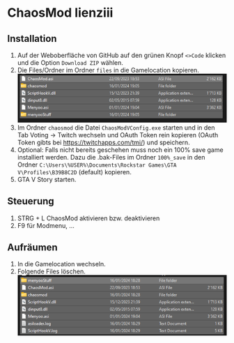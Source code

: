 # ChaosMod lienziii

## Installation
1. Auf der Weboberfläche von GitHub auf den grünen Knopf ```<>Code``` klicken und die Option ```Download ZIP``` wählen.
2. Die Files/Ordner im Ordner ```files``` in die Gamelocation kopieren.</br>
![FilesToAdd](pictures/FilesToAdd.png)
1. Im Ordner ```chaosmod``` die Datei ```ChaosModVConfig.exe``` starten und in den Tab Voting -> Twitch  wechseln und OAuth Token rein kopieren (OAuth Token gibts bei https://twitchapps.com/tmi/) und speichern.
2. Optional: Falls nicht bereits geschehen muss noch ein 100% save game installiert werden. Dazu die .bak-Files im Ordner ```100%_save``` in den Ordner ```C:\Users\%USER%\Documents\Rockstar Games\GTA V\Profiles\B39B8C2D``` (default) kopieren.
3. GTA V Story starten.

## Steuerung
1. STRG + L ChaosMod aktivieren bzw. deaktivieren
2. F9 für Modmenu, ...

## Aufräumen
1. In die Gamelocation wechseln.
2. Folgende Files löschen.</br>
![FilesToDelete](pictures/FilesToDelete.png)